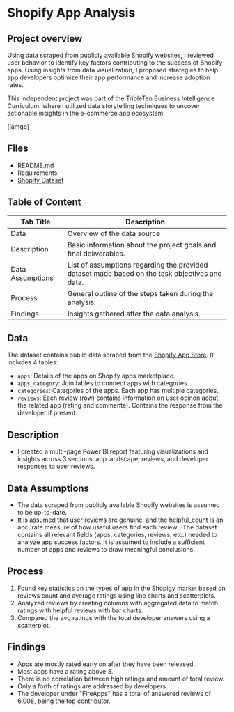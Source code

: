  # Shopify App Analysis

 ## Project overview 
 Using data scraped from publicly available Shopify websites, I reviewed user behavior to identify key factors contributing to the success of Shopify apps. Using insights from data visualization, I proposed strategies to help app developers optimize their app performance and increase adoption rates.

This independent project was part of the TripleTen Business Intelligence Curriculum, where I utilized data storytelling techniques to uncover actionable insights in the e-commerce app ecosystem.

[iamge]

 ## Files
- README.md 
- Requirements
- <a href='https://practicum-content.s3.us-west-1.amazonaws.com/data-eng/BIA/Dataset/shopify.xlsx' target=_blank><u>Shopify Dataset</u></a>

## Table of Content
| Tab Title| Description | 
| -------- | ------------|
| Data | Overview of the data source |
| Description | Basic information about the project goals and final deliverables. |
| Data Assumptions | List of assumptions regarding the provided dataset made based on the task objectives and data. |
| Process | General outline of the steps taken during the analysis. |
| Findings | Insights gathered after the data analysis. |


## Data 
The dataset contains pubilc data scraped from the <a href='https://apps.shopify.com/' target=_blank><u>Shopify App Store</u></a>. It includes 4 tables: 
- `apps`: Details of the apps on Shopify apps marketplace.
- `apps_category`: Join tables to connect apps with categories. 
- `categories`: Categories of the apps. Each app has multiple categories. 
- `reviews`: Each review (row) contains information on user opinon aobut the related app (rating and commente). Contains the response from the developer if present. 

## Description
- I created a multi-page Power BI report featuring visualizations and insights across 3 sections: app landscape, reviews, and developer responses to user reviews. 

## Data Assumptions
- The data scraped from publicly available Shopify websites is assumed to be up-to-date.
- It is assumed that user reviews are genuine, and the helpful_count is an accurate measure of how useful users find each review.
-The dataset contains all relevant fields (apps, categories, reviews, etc.) needed to analyze app success factors. It is assumed to include a sufficient number of apps and reviews to draw meaningful conclusions.

## Process
1. Found key statistics on the types of app in the Shopigy market based on reviews count and average ratings using line charts and scatterplots. 
2. Analyzed reviews by creating columns with aggregated data to match ratings with helpful reviews with bar charts.
3. Compared the avg ratings with the total developer answers using a scatterplot. 

## Findings
- Apps are mostly rated early on after they have been released.    
- Most apps have a rating above 3.   
- There is no correlation between high ratings and amount of total review. 
- Only a forth of ratings are addressed by developers. 
- The developer under "FireApps" has a total of answered reviews of 6,008, being the top contributor. 